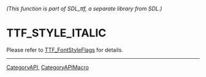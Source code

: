 ###### (This function is part of SDL_ttf, a separate library from SDL.)
# TTF_STYLE_ITALIC

Please refer to [TTF_FontStyleFlags](TTF_FontStyleFlags) for details.

----
[CategoryAPI](CategoryAPI), [CategoryAPIMacro](CategoryAPIMacro)

